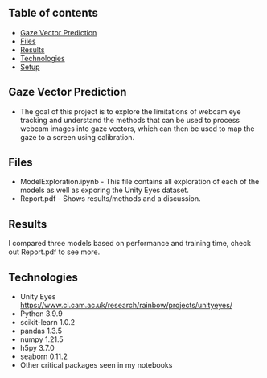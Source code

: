 ## Table of contents
* [Gaze Vector Prediction](#gaze-vector-prediction)
* [Files](#files)
* [Results](#results)
* [Technologies](#technologies)
* [Setup](#setup)

## Gaze Vector Prediction
* The goal of this project is to explore the limitations of webcam eye tracking and understand the methods that can be used to process webcam images into gaze vectors, which can then be used to map the gaze to a screen using calibration.

## Files
* ModelExploration.ipynb - This file contains all exploration of each of the models as well as exporing the Unity Eyes dataset.
* Report.pdf - Shows results/methods and a discussion. 

## Results
I compared three models based on performance and training time, check out Report.pdf to see more.

## Technologies
* Unity Eyes https://www.cl.cam.ac.uk/research/rainbow/projects/unityeyes/
* Python 3.9.9 
* scikit-learn 1.0.2
* pandas 1.3.5
* numpy 1.21.5
* h5py 3.7.0
* seaborn 0.11.2
* Other critical packages seen in my notebooks
